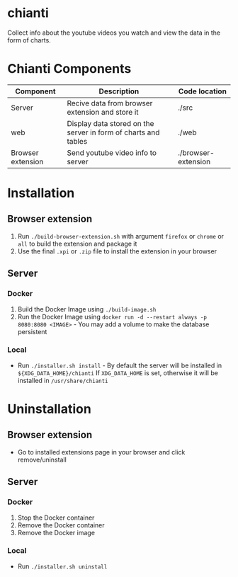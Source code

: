 # chianti

Collect info about the youtube videos you watch and view the data in the form of charts.

# Chianti Components

| Component         | Description                                                    | Code location       |
| ----------------- | -------------------------------------------------------------- | ------------------- |
| Server            | Recive data from browser extension and store it                | ./src               |
| web               | Display data stored on the server in form of charts and tables | ./web               |
| Browser extension | Send youtube video info to server                              | ./browser-extension |

# Installation

## Browser extension

1. Run `./build-browser-extension.sh` with argument `firefox` or `chrome` or `all` to build the extension and package it
2. Use the final `.xpi` or `.zip` file to install the extension in your browser

## Server

### Docker

1. Build the Docker Image using `./build-image.sh`
2. Run the Docker Image using `docker run -d --restart always -p 8080:8080 <IMAGE>` - You may add a volume to make the database persistent

### Local

- Run `./installer.sh install` - By default the server will be installed in `${XDG_DATA_HOME}/chianti`
                                  If `XDG_DATA_HOME` is set, otherwise it will be installed in `/usr/share/chianti`

# Uninstallation

## Browser extension

- Go to installed extensions page in your browser and click remove/uninstall

## Server

### Docker

1. Stop the Docker container
2. Remove the Docker container
3. Remove the Docker image

### Local

- Run `./installer.sh uninstall`
